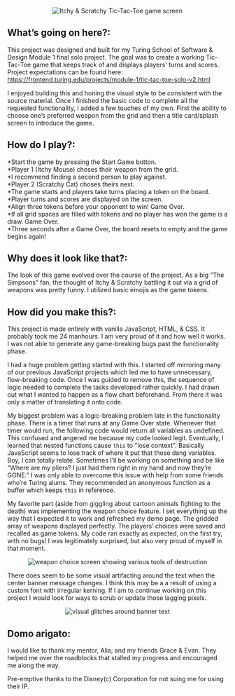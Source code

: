 <p align="center">
<img url="assets/fullscreen.png" alt="Itchy & Scratchy Tic-Tac-Toe game screen">
</p>

## What’s going on here?:
This project was designed and built for my Turing School of Software & Design Module 1 final solo project. The goal was to create a working Tic-Tac-Toe game that keeps track of and displays players' turns and scores. Project expectations can be found here: https://frontend.turing.edu/projects/module-1/tic-tac-toe-solo-v2.html

I enjoyed building this and honing the visual style to be consistent with the source material. Once I finished the basic code to complete all the requested functionality, I added a few touches of my own. First the ability to choose one’s preferred weapon from the grid and then a title card/splash screen to introduce the game.

## How do I play?:
*Start the game by pressing the Start Game button.\
*Player 1 (Itchy Mouse) choses their weapon from the grid.\
*I recommend finding a second person to play against.\
*Player 2 (Scratchy Cat) choses theirs next.\
*The game starts and players take turns placing a token on the board. \
*Player turns and scores are displayed on the screen.\
*Align three tokens before your opponent to win! Game Over.\
*If all grid spaces are filled with tokens and no player has won the game is a draw. Game Over.\
*Three seconds after a Game Over, the board resets to empty and the game begins again!

## Why does it look like that?:
The look of this game evolved over the course of the project. As a big “The Simpsons” fan, the thought of Itchy & Scratchy battling it out via a grid of weapons was pretty funny. I utilized basic emojis as the game tokens.

## How did you make this?:
This project is made entirely with vanilla JavaScript, HTML, & CSS. It probably took me 24 manhours.
I am very proud of it and how well it works. I was not able to generate any game-breaking bugs past the functionality phase.

I had a huge problem getting started with this. I started off mirroring many of our previous JavaScript projects which led me to have unnecessary, flow-breaking code. Once I was guided to remove this, the sequence of logic needed to complete the tasks developed rather quickly. I had drawn out what I wanted to happen as a flow chart beforehand. From there it was only a matter of translating it onto code.

My biggest problem was a logic-breaking problem late in the functionality phase. There is a timer that runs at any Game Over state. Whenever that timer would run, the following code would return all variables as undefined. This confused and angered me because my code looked legit. Eventually, I learned that nested functions cause `this` to "lose context". Basically JavaScript seems to lose track of where it put that those dang variables. Boy, I can totally relate. Sometimes I’ll be working on something and be like “Where are my pliers? I just had them right in my hand and now they’re GONE.” I was only able to overcome this issue with help from some friends who’re Turing alums. They recommended an anonymous function as a buffer which keeps `this` in reference.

My favorite part (aside from giggling about cartoon animals fighting to the death) was implementing the weapon choice feature. I set everything up the way that I expected it to work and refreshed my demo page. The gridded array of weapons displayed perfectly. The players’ choices were saved and recalled as game tokens. My code ran exactly as expected, on the first try, with no bugs! I was legitimately surprised, but also very proud of myself in that moment.

<p align="center">
<img url="assets/choseweapon.png" alt="weapon choice screen showing various tools of destruction">
</p>

There does seem to be some visual artifacting around the text when the center banner message changes. I think this may be a a result of using a custom font with irregular kerning. If I am to continue working on this project I would look for ways to scrub or update those lagging pixels.

<p align="center">
<img url="assets/artifacting.png" alt="visual glitches around banner text">
</p>

## Domo arigato:
I would like to thank my mentor, Alia; and my friends Grace & Evan. They helped me over the roadblocks that stalled my progress and encouraged me along the way.

Pre-emptive thanks to the Disney(c) Corporation for not suing me for using their IP.
